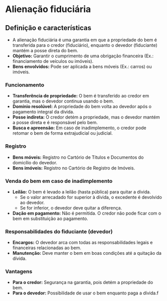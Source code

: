 # Alienação fiduciária

## Definição e características
- A alienação fiduciária é uma garantia em que a propriedade do bem é transferida para o credor (fiduciário), enquanto o devedor (fiduciante) mantém a posse direta do bem.
- **Objetivo:** Garantir o cumprimento de uma obrigação financeira (Ex.: financiamento de veículos ou imóveis).
- **Bens envolvidos:** Pode ser aplicada a bens móveis (Ex.: carros) ou imóveis.

### Funcionamento
- **Transferência de propriedade:** O bem é transferido ao credor em garantia, mas o devedor continua usando o bem.
- **Domínio resolúvel:** A propriedade do bem volta ao devedor após o pagamento integral da dívida.
- **Posse indireta:** O credor detém a propriedade, mas o devedor mantém a posse direta e é responsável pelo bem.
- **Busca e apreensão:** Em caso de inadimplemento, o credor pode retomar o bem de forma extrajudicial ou judicial.

### Registro
- **Bens móveis:** Registro no Cartório de Títulos e Documentos do domicílio do devedor.
- **Bens imóveis:** Registro no Cartório de Registro de Imóveis.

### Venda do bem em caso de inadimplemento
- **Leilão:** O bem é levado a leilão (hasta pública) para quitar a dívida.
  - Se o valor arrecadado for superior à dívida, o excedente é devolvido ao devedor.
  - Se for inferior, o devedor deve quitar a diferença.
- **Dação em pagamento:** Não é permitida. O credor não pode ficar com o bem em substituição ao pagamento.

### Responsabilidades do fiduciante (devedor)
- **Encargos:** O devedor arca com todas as responsabilidades legais e financeiras relacionadas ao bem.
- **Manutenção:** Deve manter o bem em boas condições até a quitação da dívida.

### Vantagens
- **Para o credor:** Segurança na garantia, pois detém a propriedade do bem.
- **Para o devedor:** Possibilidade de usar o bem enquanto paga a dívida.f